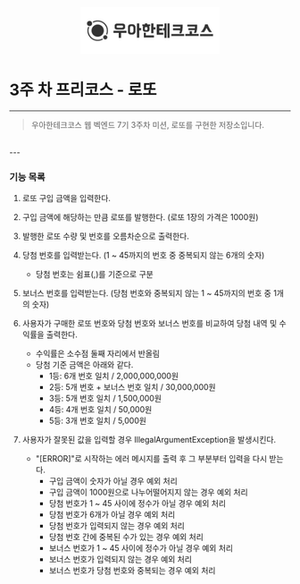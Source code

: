 <p style="text-align: center;">
    <img src="./woowacourse.png" alt="우아한테크코스" width="250px">
</p>

# 3주 차 프리코스 - 로또

---

> 우아한테크코스 웹 벡엔드 7기 3주차 미션, 로또를 구현한 저장소입니다.
<br>
---

### 기능 목록

1. 로또 구입 금액을 입력한다.


2. 구입 금액에 해당하는 만큼 로또를 발행한다. (로또 1장의 가격은 1000원)


3. 발행한 로또 수량 및 번호를 오름차순으로 출력한다.


4. 당첨 번호를 입력받는다. (1 ~ 45까지의 번호 중 중복되지 않는 6개의 숫자)
    - 당첨 번호는 쉼표(,)를 기준으로 구분


5. 보너스 번호를 입력받는다. (당첨 번호와 중복되지 않는 1 ~ 45까지의 번호 중 1개의 숫자)


6. 사용자가 구매한 로또 번호와 당첨 번호와 보너스 번호를 비교하여 당첨 내역 및 수익률을 출력한다.
    - 수익률은 소수점 둘째 자리에서 반올림
    - 당첨 기준 금액은 아래와 같다.
        - 1등: 6개 번호 일치 / 2,000,000,000원
        - 2등: 5개 번호 + 보너스 번호 일치 / 30,000,000원
        - 3등: 5개 번호 일치 / 1,500,000원
        - 4등: 4개 번호 일치 / 50,000원
        - 5등: 3개 번호 일치 / 5,000원


7. 사용자가 잘못된 값을 입력할 경우 IllegalArgumentException을 발생시킨다.
    - "[ERROR]"로 시작하는 에러 메시지를 출력 후 그 부분부터 입력을 다시 받는다.
        - 구입 금액이 숫자가 아닐 경우 예외 처리
        - 구입 금액이 1000원으로 나누어떨어지지 않는 경우 예외 처리
        - 당첨 번호가 1 ~ 45 사이에 정수가 아닐 경우 예외 처리
        - 당첨 번호가 6개가 아닐 경우 예외 처리
        - 당첨 번호가 입력되지 않는 경우 예외 처리
        - 당첨 번호 간에 중복된 수가 있는 경우 예외 처리
        - 보너스 번호가 1 ~ 45 사이에 정수가 아닐 경우 예외 처리
        - 보너스 번호가 입력되지 않는 경우 예외 처리
        - 보너스 번호가 당첨 번호와 중복되는 경우 예외 처리